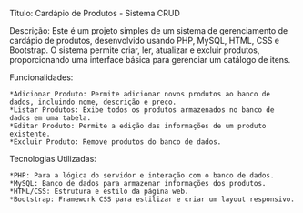 Título: Cardápio de Produtos - Sistema CRUD

Descrição: Este é um projeto simples de um sistema de gerenciamento de cardápio de produtos, desenvolvido usando PHP, MySQL, HTML, CSS e Bootstrap. O sistema permite criar, ler, atualizar e excluir produtos, proporcionando uma interface básica para gerenciar um catálogo de itens.

Funcionalidades:

    *Adicionar Produto: Permite adicionar novos produtos ao banco de dados, incluindo nome, descrição e preço.
    *Listar Produtos: Exibe todos os produtos armazenados no banco de dados em uma tabela.
    *Editar Produto: Permite a edição das informações de um produto existente.
    *Excluir Produto: Remove produtos do banco de dados.

Tecnologias Utilizadas:

    *PHP: Para a lógica do servidor e interação com o banco de dados.
    *MySQL: Banco de dados para armazenar informações dos produtos.
    *HTML/CSS: Estrutura e estilo da página web.
    *Bootstrap: Framework CSS para estilizar e criar um layout responsivo.
